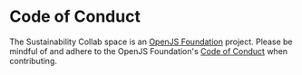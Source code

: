 # Code of Conduct

The Sustainability Collab space is an [OpenJS Foundation](https://openjsf.org/) project. 
Please be mindful of and adhere to the 
OpenJS Foundation's [Code of Conduct](https://github.com/openjs-foundation/cross-project-council/blob/main/CODE_OF_CONDUCT.md) 
when contributing.

